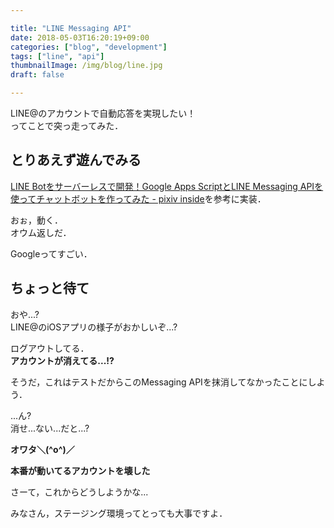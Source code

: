 ```yaml
---

title: "LINE Messaging API"
date: 2018-05-03T16:20:19+09:00
categories: ["blog", "development"]
tags: ["line", "api"]
thumbnailImage: /img/blog/line.jpg
draft: false

---
```



LINE@のアカウントで自動応答を実現したい！  
ってことで突っ走ってみた．
<!--more-->

## とりあえず遊んでみる  
[LINE Botをサーバーレスで開発！Google Apps ScriptとLINE Messaging APIを使ってチャットボットを作ってみた - pixiv inside](https://devpixiv.hatenablog.com/entry/2016/11/14/150000)を参考に実装．

おぉ，動く．  
オウム返しだ．  

Googleってすごい．  

## ちょっと待て
おや...?  
LINE@のiOSアプリの様子がおかしいぞ...?  

ログアウトしてる．  
**アカウントが消えてる...!?**  


そうだ，これはテストだからこのMessaging APIを抹消してなかったことにしよう．  

...ん?  
消せ...ない...だと...?  

**オワタ＼(^o^)／**  


**本番が動いてるアカウントを壊した**  


さーて，これからどうしようかな...  


みなさん，ステージング環境ってとっても大事ですよ．  


